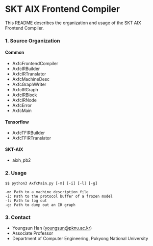 # SKT AIX Frontend Compiler #

This README describes the organization and usage of the SKT AIX Frontend Compiler.

### 1. Source Organization ###

#### Common
 
* AxfcFrontendCompiler
* AxfcIRBuilder    
* AxfcIRTranslator
* AxfcMachineDesc
* AxfcGraphWriter
* AxfcIRGraph
* AxfcIRBlock
* AxfcIRNode
* AxfcError
* AxfcMain

#### Tensorflow

* AxfcTFIRBuilder
* AxfcTFIRTranslator

#### SKT-AIX

* aixh_pb2

### 2. Usage ###

    $$ python3 AxfcMain.py [-m] [-i] [-l] [-g]
    
    -m: Path to a machine description file
    -i: Path to the protocol buffer of a frozen model
    -l: Path to log out
    -g: Path to dump out an IR graph

### 3. Contact ###

* Youngsun Han (youngsun@pknu.ac.kr)
* Associate Professor
* Department of Computer Engineering, Pukyong National University